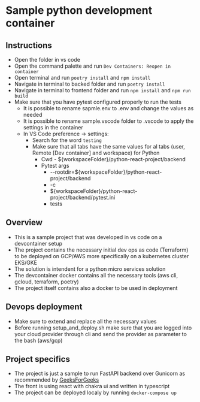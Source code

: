 # Sample python development container
## Instructions
- Open the folder in vs code
- Open the command palette and run `Dev Containers: Reopen in container`
- Open terminal and run `poetry install` and `npm install`
- Navigate in terminal to backed folder and run `poetry install`
- Navigate in terminal to frontend folder and run `npm install` and `npm run build`
- Make sure that you have pytest configured properly to run the tests
  - It is possible to rename sapmle.env to .env and change the values as needed
  - It is possible to rename sample.vscode folder to .vscode to apply the settings in the container
  - In VS Code preference -> settings:
    - Search for the word `testing`
    - Make sure that all tabs have the same values for al tabs (user, Remote [Dev container] and workspace) for Python
      - Cwd - ${workspaceFolder}/python-react-project/backend
      - Pytest args
        - --rootdir=${workspaceFolder}/python-react-project/backend
        - -c
        - ${workspaceFolder}/python-react-project/backend/pytest.ini
        - tests
## Overview
- This is a sample project that was developed in vs code on a devcontainer setup
- The project contains the necessary initial dev ops as code (Terraform) to be deployed on GCP/AWS more specifically on a kubernetes
  cluster EKS/GKE
- The solution is intendent for a python micro services solution
- The devcontainer docker contains all the necessary tools (aws cli, gcloud, terraform, poetry)
- The project itself contains also a docker to be used in deployment
## Devops deployment
- Make sure to extend and replace all the necessary values
- Before running setup_and_deploy.sh make sure that you are logged into your cloud provider through cli and send the provider as parameter to the bash (aws/gcp)
## Project specifics
- The project is just a sample to run FastAPI backend over Gunicorn as recommended by [GeeksForGeeks](https://www.geeksforgeeks.org/fast-api-gunicorn-vs-uvicorn/)
- The front is using react with chakra ui and written in typescript
- The project can be deployed localy by running `docker-compose up`
